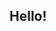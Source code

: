 ## Hello!

<!--
My name is Carlos, I'm a System Engineering student, this is the place where I drop my practices and personal works in the programming scene. I tend to focus on backend works (Libraries, APIs), though some works do use frontend focused code. Currently, I'm concentrating on Desktop Application, as well as Web Application Development.

These are the technologies and languages I'm already familiar with:

-  😎 C#
-  👌 C++
-  🐍 Python
-  🤓 PHP
-  📟 SQLite and MySQL
-  🦁 Django
-  🧑‍🎨 HTML
Among others ..

if you're interested in contacting me, please, feel free to send me an email at: carlosvidalnogueragarcia@gmail.com
----------------------------------------------------------------------------------------------------------
Mi nombre es Carlos, soy un estudiante de Ingeniería de Sistemas, en este lugar subo mis prácticas o trabajos personales en el ámbito de programación. Suelo enfocarme en proyectos backend (Librerías, APIs), aunque algunos trabajos incluyen código de frontend dentro de ellos. Actualmente, me concentro en el desarrollo de aplicaciones para computadora, así como también, aplicaciones Web.

Estas son las tecnologías con las que estoy familiarizado: 
-  😎 C#
-  👌 C++
-  🐍 Python
-  🤓 PHP
-  📟 SQLite and MySQL
-  🦁 Django
-  🧑‍🎨 HTML
Entre otras...

Si estás interesado en contactarme, por favor, envíame un email al correo: carlosvidalnogueragarcia@gmail.com


